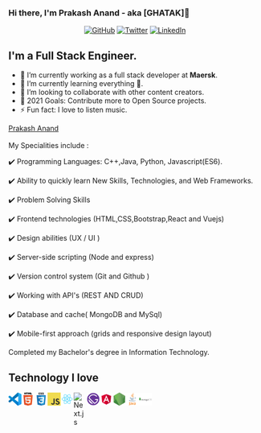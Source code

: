 ### Hi there, I'm Prakash Anand - aka [GHATAK]👋



<p align="center">
	<a href="https://github.com/GHATAK123"><img src="https://img.shields.io/github/followers/reddyprasade.svg?label=GitHub&style=social" alt="GitHub"></a>
	<a href="https://twitter.com/PRAKASH_GHATAK"><img src="https://img.shields.io/twitter/follow/ReddyPrasade?label=Twitter&style=social" alt="Twitter"></a>
	<a href="https://www.linkedin.com/in/prakash-anand/"><img src="https://img.shields.io/badge/LinkedIn--_.svg?style=social&logo=linkedinColor=orange" alt="LinkedIn"></a>
  
	
</p>

## I'm a Full Stack Engineer.
- 🔭 I’m currently working as a full stack developer at <b>Maersk</b>.
- 🌱 I’m currently learning everything 🤣.
- 👯 I’m looking to collaborate with other content creators.
- 🥅 2021 Goals: Contribute more to Open Source projects.
- ⚡ Fun fact: I love to listen music.
<!-- <p align="left">
  <img title="Stats" src="https://github-readme-stats.vercel.app/api?username=ghatak123&show_icons=true&theme=synthwave"/>
</p>
 -->
 
 <div class="badge-base LI-profile-badge" data-locale="en_US" data-size="large" data-theme="dark" data-type="HORIZONTAL" data-vanity="prakash-anand" data-version="v1"><a class="badge-base__link LI-simple-link" href="https://in.linkedin.com/in/prakash-anand?trk=profile-badge">Prakash Anand</a></div>
              


<br>
My Specialities include :

✔️ Programming Languages: C++,Java, Python, Javascript(ES6).

✔️ Ability to quickly learn New Skills, Technologies, and Web Frameworks.

✔️ Problem Solving Skills

✔️ Frontend technologies (HTML,CSS,Bootstrap,React and Vuejs)

✔️ Design abilities (UX / UI )

✔️ Server-side scripting (Node and express)

✔️ Version control system (Git and Github )

✔️ Working with API's (REST AND CRUD)

✔️ Database and cache( MongoDB and MySql)

✔️ Mobile-first approach (grids and responsive design layout)

Completed my Bachelor's degree in Information Technology. 

<h2> Technology I love</h2>
<a href="https://code.visualstudio.com/" target="_blank" rel="noopener noreferrer"><img align="left" alt="Visual Studio Code" width="26px" src="https://raw.githubusercontent.com/github/explore/80688e429a7d4ef2fca1e82350fe8e3517d3494d/topics/visual-studio-code/visual-studio-code.png" /></a>
<a href="https://developer.mozilla.org/en-US/docs/Web/Guide/HTML/HTML5" target="_blank" rel="noopener noreferrer"><img align="left" alt="HTML 5" width="26px" src="https://raw.githubusercontent.com/github/explore/80688e429a7d4ef2fca1e82350fe8e3517d3494d/topics/html/html.png" /></a>
<a href="https://developer.mozilla.org/en-US/docs/Web/CSS" target="_blank" rel="noopener noreferrer"><img align="left" alt="CSS 3" width="26px" src="https://raw.githubusercontent.com/github/explore/80688e429a7d4ef2fca1e82350fe8e3517d3494d/topics/css/css.png" /></a>
<a href="https://developer.mozilla.org/en-US/docs/Web/JavaScript" target="_blank" rel="noopener noreferrer"><img align="left" alt="JavaScript" width="26px" src="https://raw.githubusercontent.com/github/explore/80688e429a7d4ef2fca1e82350fe8e3517d3494d/topics/javascript/javascript.png" /></a>
<a href="https://reactjs.org/" target="_blank" rel="noopener noreferrer"><img align="left" alt="React" width="26px" src="https://raw.githubusercontent.com/github/explore/80688e429a7d4ef2fca1e82350fe8e3517d3494d/topics/react/react.png" /></a>
<a href="https://nextjs.org/" target="_blank" rel="noopener noreferrer"><img align="left" alt="Next.js" width="26px" src="https://upload.wikimedia.org/wikipedia/commons/thumb/8/8e/Nextjs-logo.svg/1280px-Nextjs-logo.svg.png" /></a>
<a href="https://www.gatsbyjs.com/" target="_blank" rel="noopener noreferrer"><img align="left" alt="Gatsby" width="26px" src="https://raw.githubusercontent.com/github/explore/e94815998e4e0713912fed477a1f346ec04c3da2/topics/gatsby/gatsby.png" /></a>
<a href="https://angular.io/" target="_blank" rel="noopener noreferrer"><img align="left" alt="Angular" width="26px" src="https://raw.githubusercontent.com/github/explore/e94815998e4e0713912fed477a1f346ec04c3da2/topics/angular/angular.png" /></a>
<a href="https://nodejs.org/" target="_blank" rel="noopener noreferrer"><img align="left" alt="Node.js" width="26px" src="https://raw.githubusercontent.com/github/explore/80688e429a7d4ef2fca1e82350fe8e3517d3494d/topics/nodejs/nodejs.png" /></a>
<a href="https://java.com/" target="_blank" rel="noopener noreferrer"><img align="left" alt="Node.js" width="26px" src="https://raw.githubusercontent.com/github/explore/80688e429a7d4ef2fca1e82350fe8e3517d3494d/topics/java/java.png" /></a>
<a href="https://www.mongodb.com/" target="_blank" rel="noopener noreferrer"><img align="left" alt="MongoDB" width="26px" src="https://raw.githubusercontent.com/github/explore/80688e429a7d4ef2fca1e82350fe8e3517d3494d/topics/mongodb/mongodb.png" /></a>
<a href="https://www.postgres
